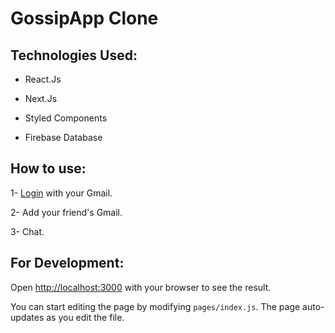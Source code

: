 # GossipApp Clone

## Technologies Used:

- React.Js

- Next.Js

- Styled Components

- Firebase Database

## How to use:

1- [Login](https://gossipapp.vercel.app) with your Gmail.

2- Add your friend's Gmail.

3- Chat.

## For Development:

Open [http://localhost:3000](http://localhost:3000) with your browser to see the result.

You can start editing the page by modifying `pages/index.js`. The page auto-updates as you edit the file.


